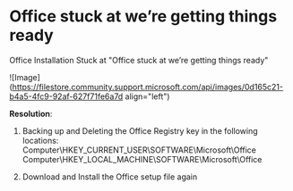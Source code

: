 # Office stuck at we’re getting things ready

Office Installation Stuck at "Office stuck at we’re getting things ready"  

![Image](https://filestore.community.support.microsoft.com/api/images/0d165c21-b4a5-4fc9-92af-627f71fe6a7d align="left")

  
**Resolution**:  
1) Backing up and Deleting the Office Registry key in the following locations:  
Computer\\HKEY\_CURRENT\_USER\\SOFTWARE\\Microsoft\\Office  
Computer\\HKEY\_LOCAL\_MACHINE\\SOFTWARE\\Microsoft\\Office

2) Download and Install the Office setup file again